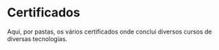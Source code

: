 # Certificados

Aqui, por pastas, os vários certificados onde conclui diversos cursos de diversas tecnologias.
